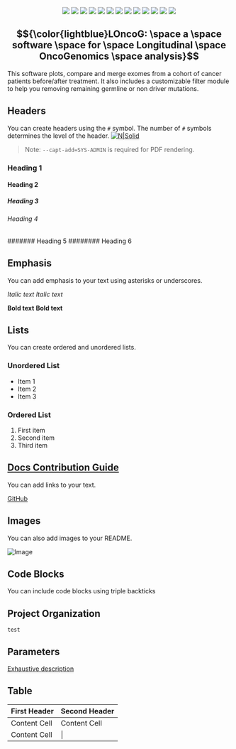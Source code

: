 
<p align="center">
    <a href="#contributors" alt="Contributors">
        <img src="https://img.shields.io/badge/contributors-3-lightblue" /></a>
    <a href="#backers" alt="Backers">
        <img src="https://img.shields.io/badge/backers-2-lightblue" /></a>
    <a href="#commits" alt="Commits">
        <img src="https://img.shields.io/badge/commits-87-lightblue" /></a>
    <a href="#coverage" alt="Coverage">
        <img src="https://img.shields.io/badge/coverage-85%25-lightgreen" /></a>
    <a href="#codacy" alt="Codacy">
        <img src="https://img.shields.io/badge/codacy-B-lightgreen" /></a>
    <a href="#languages" alt="Languages">
        <img src="https://img.shields.io/badge/language-Python 3-brightgreen" /></a>
    <a href="#version" alt="Version">
        <img src="https://img.shields.io/badge/version-2.5-brightgreen" /></a>
    <a href="#packages" alt="Packages">
        <img src="https://img.shields.io/badge/packages-conda, venv-brightgreen" /></a>
    <a href="#parameters" alt="Parameters">
        <img src="https://img.shields.io/badge/parameters-100-lightyellow" /></a>
    <a href="#example" alt="Example">
        <img src="https://img.shields.io/badge/test dataset-available-lightyellow" /></a>
    <a href="#validation" alt="Validation">
        <img src="https://img.shields.io/badge/validation-TNBC, glioblastoma-yellow" /></a>
    <a href="#institute" alt="Institute">
        <img src="https://img.shields.io/badge/institute-Institut de Cancérologie de l'Ouest%20-orange" /></a>
    <a href="#country" alt="Country">
        <img src="https://img.shields.io/badge/made in-🇫🇷France-black" /></a>
</p>

## $${\color{lightblue}LOncoG: \space a \space software \space for \space Longitudinal \space OncoGenomics \space analysis}$$
This software plots, compare and merge exomes from a cohort of cancer patients before/after treatment. It also includes a customizable filter module to help you removing remaining germline or non driver mutations.

## Headers
You can create headers using the `#` symbol. The number of `#` symbols determines the level of the header.
[![N|Solid](https://cldup.com/dTxpPi9lDf.thumb.png)](https://nodesource.com/products/nsolid)
> Note: `--capt-add=SYS-ADMIN` is required for PDF rendering.

### Heading 1
#### Heading 2
##### Heading 3
###### Heading 4
####### Heading 5
######## Heading 6

## Emphasis

You can add emphasis to your text using asterisks or underscores.

*Italic text*
_Italic text_

**Bold text**
__Bold text__

## Lists

You can create ordered and unordered lists.

### Unordered List

- Item 1
- Item 2
- Item 3

### Ordered List

1. First item
2. Second item
3. Third item

## [Docs Contribution Guide](https://www.codecademy.com/pages/contribute-docs)

You can add links to your text.

[GitHub](https://github.com)

## Images

You can also add images to your README.

![Image](https://example.com/image.jpg)

## Code Blocks

You can include code blocks using triple backticks

## Project Organization
``` test ```

## Parameters
[Exhaustive description](tutorials/PARAMETERS.md)

## Table
First Header  | Second Header
------------- | -------------
Content Cell  | Content Cell
Content Cell  |  \| 
